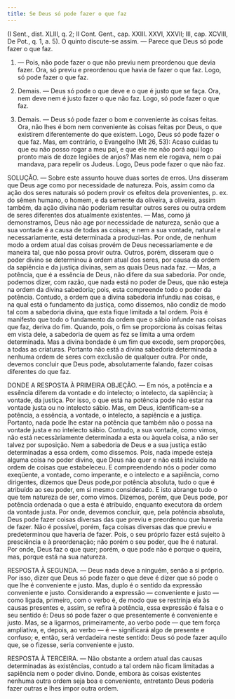 ```yaml
---
title: Se Deus só pode fazer o que faz
---
```


(I Sent., dist. XLIII, q. 2; II Cont. Gent., cap. XXIII. XXVI, XXVII; III, cap. XCVIII, De Pot., q. 1, a. 5).
  O quinto discute-se assim. — Parece que Deus só pode fazer o que faz.  

1. — Pois, não pode fazer o que não previu nem preordenou que devia fazer. Ora, só previu e preordenou que havia de fazer o que faz. Logo, só pode fazer o que faz.  

2. Demais. — Deus só pode o que deve e o que é justo que se faça. Ora, nem deve nem é justo fazer o que não faz. Logo, só pode fazer o que faz.  

3. Demais. — Deus só pode fazer o bom e conveniente às coisas feitas. Ora, não lhes é bom nem conveniente às coisas feitas por Deus, o que existirem diferentemente do que existem. Logo, Deus só pode fazer o que faz.  Mas, em contrário, o Evangelho (Mt 26, 53): Acaso cuidas tu que eu não posso rogar a meu pai, e que ele me não porá aqui logo pronto mais de doze legiões de anjos? Mas nem ele rogava, nem o pai mandava, para repelir os Judeus. Logo, Deus pode fazer o que não faz.  

SOLUÇÃO. — Sobre este assunto houve duas sortes de erros.  Uns disseram que Deus age como por necessidade de natureza. Pois, assim como da ação dos seres naturais só podem provir os efeitos dela provenientes, p. ex. do sêmen humano, o homem, e da semente da oliveira, a oliveira, assim também, da ação divina não poderiam resultar outros seres ou outra ordem de seres diferentes dos atualmente existentes. — Mas, como já demonstramos, Deus não age por necessidade de natureza, senão que a sua vontade é a causa de todas as coisas; e nem a sua vontade, natural e necessariamente, está determinada a produzi-las. Por onde, de nenhum modo a ordem atual das coisas provém de Deus necessariamente e de maneira tal, que não possa provir outra.  Outros, porém, disseram que o poder divino se determinou à ordem atual dos seres, por causa da ordem da sapiência e da justiça divinas, sem as quais Deus nada faz. — Mas, a potência, que é a essência de Deus, não difere da sua sabedoria. Por onde, podemos dizer, com razão, que nada está no poder de Deus, que não esteja na ordem da divina sabedoria; pois, esta compreende todo o poder da potência. Contudo, a ordem que a divina sabedoria infundiu nas coisas, e na qual está o fundamento da justiça, como dissemos, não condiz de modo tal com a sabedoria divina, que esta fique limitada a tal ordem. Pois é manifesto que todo o fundamento da ordem que o sábio infunde nas coisas que faz, deriva do fim. Quando, pois, o fim se proporciona às coisas feitas em vista dele, a sabedoria de quem as fez se limita a uma ordem determinada. Mas a divina bondade é um fim que excede, sem proporções, a todas as criaturas. Portanto não está a divina sabedoria determinada a nenhuma ordem de seres com exclusão de qualquer outra. Por onde, devemos concluir que Deus pode, absolutamente falando, fazer coisas diferentes do que faz.  

DONDE A RESPOSTA À PRIMEIRA OBJEÇÃO. — Em nós, a potência e a essência diferem da vontade e do intelecto; o intelecto, da sapiência; à vontade, da justiça. Por isso, o que está na potência pode não estar na vontade justa ou no intelecto sábio. Mas, em Deus, identificam-se a potência, a essência, a vontade, o intelecto, a sapiência e a justiça. Portanto, nada pode lhe estar na potência que também não o possa na vontade justa e no intelecto sábio. Contudo, a sua vontade, como vimos, não está necessàriamente determinada a esta ou àquela coisa, a não ser talvez por suposição. Nem a sabedoria de Deus e a sua justiça estão determinadas a essa ordem, como dissemos. Pois, nada impede esteja alguma coisa no poder divino, que Deus não quer e não está incluído na ordem de coisas que estabeleceu. E compreendendo nós o poder como exeqüente, a vontade, como imperante, e o intelecto e a sapiência, como dirigentes, dizemos que Deus pode,por potência absoluta, tudo o que é atribuído ao seu poder, em si mesmo considerado. E isto abrange tudo o que tem natureza de ser, como vimos. Dizemos, porém, que Deus pode, por potência ordenada o que a esta é atribuído, enquanto executora da ordem da vontade justa. Por onde, devemos concluir, que, pela potência absoluta, Deus pode fazer coisas diversas das que previu e preordenou que haveria de fazer. Não é possível, porém, faça coisas diversas das que previu e predeterminou que haveria de fazer. Pois, o seu próprio fazer está sujeito à presciência e à preordenação; não porém o seu poder, que lhe é natural. Por onde, Deus faz o que quer; porém, o que pode não é porque o queira, mas, porque está na sua natureza.  

RESPOSTA À SEGUNDA. — Deus nada deve a ninguém, senão a si próprio. Por isso, dizer que Deus só pode fazer o que deve é dizer que só pode o que lhe é conveniente e justo. Mas, duplo é o sentido da expressão conveniente e justo. Considerando a expressão — conveniente e justo — como ligada, primeiro, com o verbo é, de modo que se restrinja ela às causas presentes e, assim, se refira à potência, essa expressão é falsa e o seu sentido é: Deus só pode fazer o que presentemente é conveniente e justo. Mas, se a ligarmos, primeiramente, ao verbo pode — que tem força ampliativa, e, depois, ao verbo — é — significará algo de presente e confuso; e, então, será verdadeira neste sentido: Deus só pode fazer aquilo que, se o fizesse, seria conveniente e justo.  

RESPOSTA À TERCEIRA. — Não obstante a ordem atual das causas determinadas às existências, contudo a tal ordem não ficam limitadas a sapiência nem o poder divino. Donde, embora às coisas existentes nenhuma outra ordem seja boa e conveniente, entretanto Deus poderia fazer outras e lhes impor outra ordem.